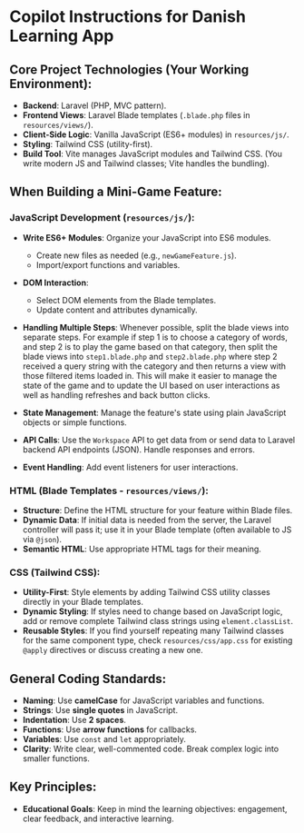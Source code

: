 # Copilot Instructions for Danish Learning App

## Core Project Technologies (Your Working Environment):
* **Backend**: Laravel (PHP, MVC pattern).
* **Frontend Views**: Laravel Blade templates (`.blade.php` files in `resources/views/`).
* **Client-Side Logic**: Vanilla JavaScript (ES6+ modules) in `resources/js/`.
* **Styling**: Tailwind CSS (utility-first).
* **Build Tool**: Vite manages JavaScript modules and Tailwind CSS. (You write modern JS and Tailwind classes; Vite handles the bundling).

## When Building a Mini-Game Feature:

### JavaScript Development (`resources/js/`):
* **Write ES6+ Modules**: Organize your JavaScript into ES6 modules.
    * Create new files as needed (e.g., `newGameFeature.js`).
    * Import/export functions and variables.
* **DOM Interaction**:
    * Select DOM elements from the Blade templates.
    * Update content and attributes dynamically.

* **Handling Multiple Steps**: Whenever possible, split the blade views into separate steps. For example if step 1 is to choose a category of words, and step 2 is to play the game based on that category, then split the blade views into `step1.blade.php` and `step2.blade.php` where step 2 received a query string with the category and then returns a view with those filtered items loaded in. This will make it easier to manage the state of the game and to update the UI based on user interactions as well as handling refreshes and back button clicks.
* **State Management**: Manage the feature's state using plain JavaScript objects or simple functions.
* **API Calls**: Use the `Workspace` API to get data from or send data to Laravel backend API endpoints (JSON). Handle responses and errors.
* **Event Handling**: Add event listeners for user interactions.

### HTML (Blade Templates - `resources/views/`):
* **Structure**: Define the HTML structure for your feature within Blade files.
* **Dynamic Data**: If initial data is needed from the server, the Laravel controller will pass it; use it in your Blade template (often available to JS via `@json`).
* **Semantic HTML**: Use appropriate HTML tags for their meaning.

### CSS (Tailwind CSS):
* **Utility-First**: Style elements by adding Tailwind CSS utility classes directly in your Blade templates.
* **Dynamic Styling**: If styles need to change based on JavaScript logic, add or remove complete Tailwind class strings using `element.classList`.
* **Reusable Styles**: If you find yourself repeating many Tailwind classes for the same component type, check `resources/css/app.css` for existing `@apply` directives or discuss creating a new one.

## General Coding Standards:
* **Naming**: Use **camelCase** for JavaScript variables and functions.
* **Strings**: Use **single quotes** in JavaScript.
* **Indentation**: Use **2 spaces**.
* **Functions**: Use **arrow functions** for callbacks.
* **Variables**: Use `const` and `let` appropriately.
* **Clarity**: Write clear, well-commented code. Break complex logic into smaller functions.

## Key Principles:
* **Educational Goals**: Keep in mind the learning objectives: engagement, clear feedback, and interactive learning.
